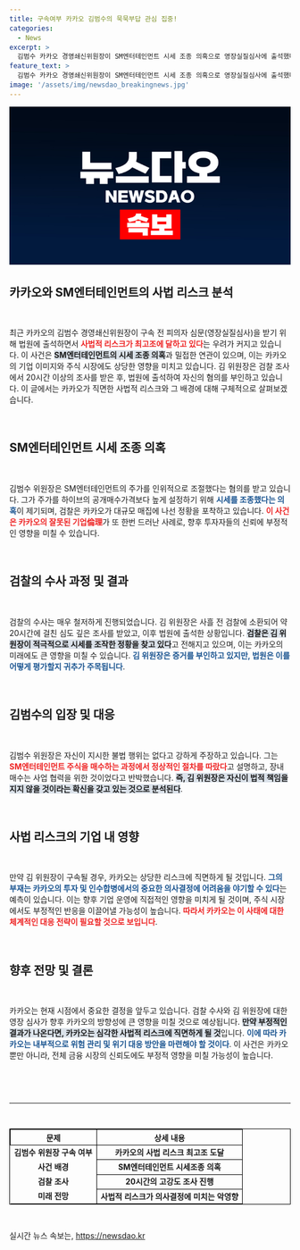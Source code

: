 ```yaml
---
title: 구속여부 카카오 김범수의 묵묵부답 관심 집중!
categories:
  - News
excerpt: >
  김범수 카카오 경영쇄신위원장이 SM엔터테인먼트 시세 조종 의혹으로 영장실질심사에 출석했다. 검찰의 고강도 조사가 이어지는 가운데, 그의 구속 여부에 따라 카카오는 큰 사법리스크에 직면할 수 있다. 결과는 오늘 밤 늦게 발표될 예정이다.
feature_text: >
  김범수 카카오 경영쇄신위원장이 SM엔터테인먼트 시세 조종 의혹으로 영장실질심사에 출석했다. 검찰의 고강도 조사가 이어지는 가운데, 그의 구속 여부에 따라 카카오는 큰 사법리스크에 직면할 수 있다. 결과는 오늘 밤 늦게 발표될 예정이다.
image: '/assets/img/newsdao_breakingnews.jpg'
---
```


<p><img src="/assets/img/newsdao_breakingnews.jpg" alt="pcversion 속보" /></p>

<h2 data-ke-size="size26">카카오와 SM엔터테인먼트의 사법 리스크 분석</h2>

<p data-ke-size="size16">&nbsp;</p>

<p>최근 카카오의 김범수 경영쇄신위원장이 구속 전 피의자 심문(영장실질심사)을 받기 위해 법원에 출석하면서 <b><span style="color: #ee2323;">사법적 리스크가 최고조에 달하고 있다</span></b>는 우려가 커지고 있습니다. 이 사건은 <b><span style="background-color: #21538527;">SM엔터테인먼트의 시세 조종 의혹</span></b>과 밀접한 연관이 있으며, 이는 카카오의 기업 이미지와 주식 시장에도 상당한 영향을 미치고 있습니다. 김 위원장은 검찰 조사에서 20시간 이상의 조사를 받은 후, 법원에 출석하여 자신의 혐의를 부인하고 있습니다. 이 글에서는 카카오가 직면한 사법적 리스크와 그 배경에 대해 구체적으로 살펴보겠습니다.</p>

<p data-ke-size="size16">&nbsp;</p>

<h2 data-ke-size="size26">SM엔터테인먼트 시세 조종 의혹</h2>

<p data-ke-size="size16">&nbsp;</p>

<p>김범수 위원장은 SM엔터테인먼트의 주가를 인위적으로 조절했다는 혐의를 받고 있습니다. 그가 주가를 하이브의 공개매수가격보다 높게 설정하기 위해 <b><span style="color: #1a5490;">시세를 조종했다는 의혹</span></b>이 제기되며, 검찰은 카카오가 대규모 매집에 나선 정황을 포착하고 있습니다. <b><span style="color: #ee2323;">이 사건은 카카오의 잘못된 기업倫理</span></b>가 또 한번 드러난 사례로, 향후 투자자들의 신뢰에 부정적인 영향을 미칠 수 있습니다.</p>

<p data-ke-size="size16">&nbsp;</p>

<h2 data-ke-size="size26">검찰의 수사 과정 및 결과</h2>

<p data-ke-size="size16">&nbsp;</p>

<p>검찰의 수사는 매우 철저하게 진행되었습니다. 김 위원장은 사흘 전 검찰에 소환되어 약 20시간에 걸친 심도 깊은 조사를 받았고, 이후 법원에 출석한 상황입니다. <b><span style="background-color: #21538527;">검찰은 김 위원장이 적극적으로 시세를 조작한 정황을 찾고 있다</span></b>고 전해지고 있으며, 이는 카카오의 미래에도 큰 영향을 미칠 수 있습니다. <b><span style="color: #1a5490;">김 위원장은 증거를 부인하고 있지만, 법원은 이를 어떻게 평가할지 귀추가 주목됩니다</span></b>.</p>

<p data-ke-size="size16">&nbsp;</p>

<h2 data-ke-size="size26">김범수의 입장 및 대응</h2>

<p data-ke-size="size16">&nbsp;</p>

<p>김범수 위원장은 자신이 지시한 불법 행위는 없다고 강하게 주장하고 있습니다. 그는 <b><span style="color: #ee2323;">SM엔터테인먼트 주식을 매수하는 과정에서 정상적인 절차를 따랐다</span></b>고 설명하고, 장내 매수는 사업 협력을 위한 것이었다고 반박했습니다. <b><span style="background-color: #21538527;">즉, 김 위원장은 자신이 법적 책임을 지지 않을 것이라는 확신을 갖고 있는 것으로 분석된다</span></b>.</p>

<p data-ke-size="size16">&nbsp;</p>

<h2 data-ke-size="size26">사법 리스크의 기업 내 영향</h2>

<p data-ke-size="size16">&nbsp;</p>

<p>만약 김 위원장이 구속될 경우, 카카오는 상당한 리스크에 직면하게 될 것입니다. <b><span style="color: #1a5490;">그의 부재는 카카오의 투자 및 인수합병에서의 중요한 의사결정에 어려움을 야기할 수 있다</span></b>는 예측이 있습니다. 이는 향후 기업 운영에 직접적인 영향을 미치게 될 것이며, 주식 시장에서도 부정적인 반응을 이끌어낼 가능성이 높습니다. <b><span style="color: #ee2323;">따라서 카카오는 이 사태에 대한 체계적인 대응 전략이 필요할 것으로 보입니다</span></b>.</p>

<p data-ke-size="size16">&nbsp;</p>

<h2 data-ke-size="size26">향후 전망 및 결론</h2>

<p data-ke-size="size16">&nbsp;</p>

<p>카카오는 현재 시점에서 중요한 결정을 앞두고 있습니다. 검찰 수사와 김 위원장에 대한 영장 심사가 향후 카카오의 방향성에 큰 영향을 미칠 것으로 예상됩니다. <b><span style="background-color: #21538527;">만약 부정적인 결과가 나온다면, 카카오는 심각한 사법적 리스크에 직면하게 될 것</span></b>입니다. <b><span style="color: #1a5490;">이에 따라 카카오는 내부적으로 위험 관리 및 위기 대응 방안을 마련해야 할 것이다</span></b>. 이 사건은 카카오뿐만 아니라, 전체 금융 시장의 신뢰도에도 부정적 영향을 미칠 가능성이 높습니다. </p>

<p data-ke-size="size16">&nbsp;</p>

<p><br>
<hr>
<br></p>

<table style="width: 100%; border: 1px solid black; border-collapse: collapse;">
    <tr>
        <th style="border: 1px solid black;">문제</th>
        <th style="border: 1px solid black;">상세 내용</th>
    </tr>
    <tr>
        <td style="text-align: center; height: 17px;"><b>김범수 위원장 구속 여부</b></td>
        <td style="border: 1px solid black; text-align: center; height: 17px;"><b>카카오의 사법 리스크 최고조 도달</b></td>
    </tr>
    <tr>
        <td style="text-align: center; height: 17px;"><b>사건 배경</b></td>
        <td style="border: 1px solid black; text-align: center; height: 17px;"><b>SM엔터테인먼트 시세조종 의혹</b></td>
    </tr>
    <tr>
        <td style="text-align: center; height: 17px;"><b>검찰 조사</b></td>
        <td style="border: 1px solid black; text-align: center; height: 17px;"><b>20시간의 고강도 조사 진행</b></td>
    </tr>
    <tr>
        <td style="text-align: center; height: 17px;"><b>미래 전망</b></td>
        <td style="border: 1px solid black; text-align: center; height: 17px;"><b>사법적 리스크가 의사결정에 미치는 악영향</b></td>
    </tr>
</table>

<p data-ke-size="size16">&nbsp;</p>
실시간 뉴스 속보는, <a href="https://newsdao.kr" rel="dofollow">https://newsdao.kr</a>


